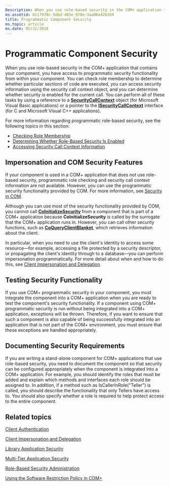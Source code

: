 ```yaml
---
Description: When you use role-based security in the COM+ application that contains your component, you have access to programmatic security functionality from within your component.
ms.assetid: 6117970c-5dbd-485e-978e-3aa96e42b359
title: Programmatic Component Security
ms.topic: article
ms.date: 05/31/2018
---
```


# Programmatic Component Security

When you use role-based security in the COM+ application that contains your component, you have access to programmatic security functionality from within your component. You can check role membership to determine whether particular sections of code are executed, you can access security information using the security call context object, and you can determine whether security is enabled for the current call. You can perform all of these tasks by using a reference to a [**SecurityCallContext**](securitycallcontext.md) object (for Microsoft Visual Basic applications) or a pointer to the [**ISecurityCallContext**](/windows/desktop/api/ComSvcs/nn-comsvcs-isecuritycallcontext) interface (for C and Microsoft Visual C++ applications).

For more information regarding programmatic role-based security, see the following topics in this section:

-   [Checking Role Membership](checking-role-membership.md)
-   [Determining Whether Role-Based Security Is Enabled](determining-whether-role-based-security-is-enabled.md)
-   [Accessing Security Call Context Information](accessing-security-call-context-information.md)

## Impersonation and COM Security Features

If your component is used in a COM+ application that does not use role-based security, programmatic role checking and security call context information are not available. However, you can use the programmatic security functionality provided by COM. For more information, see [Security in COM](https://docs.microsoft.com/windows/desktop/com/security-in-com).

Although you can use most of the security functionality provided by COM, you cannot call [**CoInitializeSecurity**](https://docs.microsoft.com/windows/desktop/api/combaseapi/nf-combaseapi-coinitializesecurity) from a component that is part of a COM+ application because **CoInitializeSecurity** is called by the surrogate that the COM+ application runs in. However, you can call other security functions, such as [**CoQueryClientBlanket**](https://docs.microsoft.com/windows/desktop/api/combaseapi/nf-combaseapi-coqueryclientblanket), which retrieves information about the client.

In particular, when you need to use the client's identity to access some resource—for example, accessing a file protected by a security descriptor, or propagating the client's identity through to a database—you can perform impersonation programmatically. For more detail about when and how to do this, see [Client Impersonation and Delegation](client-impersonation-and-delegation.md).

## Testing Security Functionality

If you use COM+ programmatic security in your component, you must integrate the component into a COM+ application when you are ready to test the component's security functionality. If a component using COM+ programmatic security is run without being integrated into a COM+ application, exceptions will be thrown. Therefore, if you want to ensure that such a component is also capable of being successfully integrated into an application that is not part of the COM+ environment, you must ensure that these exceptions are handled appropriately.

## Documenting Security Requirements

If you are writing a stand-alone component for COM+ applications that use role-based security, you need to document the component so that security can be configured appropriately when the component is integrated into a COM+ application. For example, you should identify the roles that must be added and explain which methods and interfaces each role should be assigned to. In addition, if a method such as IsCallerInRole("Teller") is called, you should describe the functionality that only Tellers have access to. You should also specify whether a role is required to help protect access to the entire component.

## Related topics

<dl> <dt>

[Client Authentication](client-authentication.md)
</dt> <dt>

[Client Impersonation and Delegation](client-impersonation-and-delegation.md)
</dt> <dt>

[Library Application Security](library-application-security.md)
</dt> <dt>

[Multi-Tier Application Security](multi-tier-application-security.md)
</dt> <dt>

[Role-Based Security Administration](role-based-security-administration.md)
</dt> <dt>

[Using the Software Restriction Policy in COM+](using-the-software-restriction-policy-in-com-.md)
</dt> </dl>

 

 



